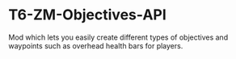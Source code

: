 # T6-ZM-Objectives-API
Mod which lets you easily create different types of objectives and waypoints such as overhead health bars for players.
